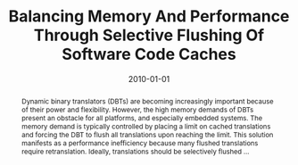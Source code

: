 ---
title: "Balancing Memory And Performance Through Selective Flushing Of Software Code Caches"
abstract: "Dynamic binary translators (DBTs) are becoming increasingly important because of their power and flexibility. However, the high memory demands of DBTs present an obstacle for all platforms, and especially embedded systems. The memory demand is typically controlled by placing a limit on cached translations and forcing the DBT to flush all translations upon reaching the limit. This solution manifests as a performance inefficiency because many flushed translations require retranslation. Ideally, translations should be selectively flushed …"
date: 2010-01-01
venue: "Proceedings of the 2010 International Conference on Compilers, Architecture, and Synthesis for Embedded Systems, CASES 2010, Scottsdale, AZ, USA, October 24-29, 2010"
paperurl: https://dl.acm.org/doi/abs/10.1145/1878921.1878923
authors: "Apala Guha, Kim M. Hazelwood and Mary Lou Soffa"
awards: ""
---
